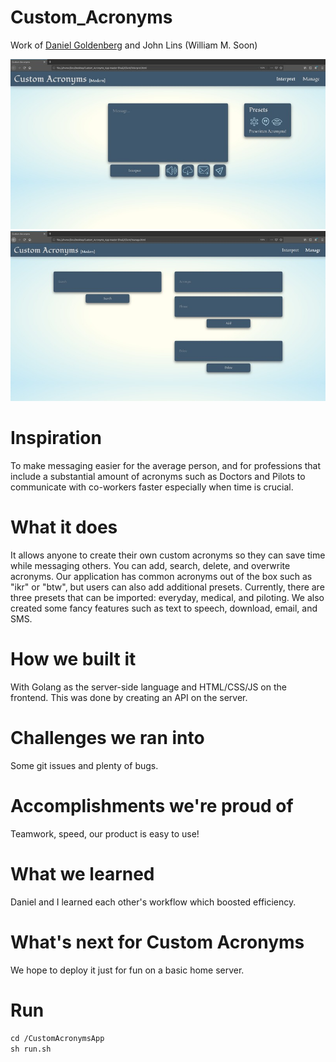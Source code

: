 # Custom_Acronyms
Work of <a href="https://github.com/DanielGoldenberg0">Daniel Goldenberg</a> and John Lins (William M. Soon)
<br/>

<img src="screenshot1.jpg">
<img src="screenshot2.jpg">

# Inspiration
To make messaging easier for the average person, and for professions that include a substantial amount of acronyms such as Doctors and Pilots to communicate with co-workers faster especially when time is crucial.

# What it does
It allows anyone to create their own custom acronyms so they can save time while messaging others. You can add, search, delete, and overwrite acronyms. Our application has common acronyms out of the box such as "ikr" or "btw", but users can also add additional presets. Currently, there are three presets that can be imported: everyday, medical, and piloting. We also created some fancy features such as text to speech, download, email, and SMS.

# How we built it
With Golang as the server-side language and HTML/CSS/JS on the frontend. This was done by creating an API on the server.

# Challenges we ran into
Some git issues and plenty of bugs.

# Accomplishments we're proud of
Teamwork, speed, our product is easy to use!

# What we learned
Daniel and I learned each other's workflow which boosted efficiency.

# What's next for Custom Acronyms
We hope to deploy it just for fun on a basic home server.

# Run
`cd /CustomAcronymsApp`
</br>
`sh run.sh`
